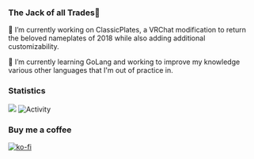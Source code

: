 ### The Jack of all Trades👋

🔭 I’m currently working on ClassicPlates, a VRChat modification to return the beloved nameplates of 2018 while also adding additional customizability.

🌱 I’m currently learning GoLang and working to improve my knowledge various other languages that I'm out of practice in.

### Statistics 
![](https://komarev.com/ghpvc/?username=fscodingwaifu)
![Activity](https://github-readme-stats.vercel.app/api?username=fscodingwaifu&show_icons=true&theme=dark&count_private=true&hide_border=true)


### Buy me a coffee
[![ko-fi](https://ko-fi.com/img/githubbutton_sm.svg)](https://ko-fi.com/B0B6CQOZE)

